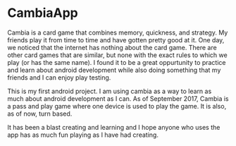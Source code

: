 # CambiaApp
<p>Cambia is a card game that combines memory, quickness, and strategy. My friends play it from time to time and have gotten pretty good at it. 
One day, we noticed that the internet has nothing about the card game. There are other card games that are similar, but none with the exact
rules to which we play (or has the same name). I found it to be a great oppurtunity to practice and learn about android development while
also doing something that my friends and I can enjoy play testing. </p>
<p>This is my first android project. I am using cambia as a way to learn as much about android development as I can. As of September 2017,
Cambia is a pass and play game where one device is used to play the game. It is also, as of now, turn based. </p>
<p> It has been a blast creating and learning and I hope anyone who uses the app has as much fun playing as I have
had creating.</p>
